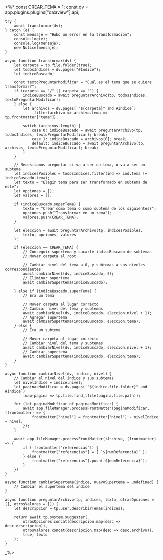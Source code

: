 <%*
    const CREAR_TEMA = 1;
    const dv = app.plugins.plugins["dataview"].api;

    try {
        await transformar(dv);
    } catch (e) {
        const mensaje = "Hubo un error en la transformación";
        console.log(e);
        console.log(mensaje);
        new Notice(mensaje);
    }

    async function transformar(dv) {
        let carpeta = tp.file.folder(true);
        let todosIndices = dv.pages("#Índice");
        let indiceBuscado;
        
        const textoPreguntarModificar = "Cuál es el tema que se quiere transformar?";
        if (carpeta == "/" || carpeta == "") {
            indiceBuscado = await preguntarArchivo(tp, todosIndices, textoPreguntarModificar);
        } else {
            let archivos = dv.pages(`"${carpeta}" and #Índice`)
                .filter(archivo => archivo.tema == tp.frontmatter["tema"]);
            
            switch (archivos.length) {
                case 0: indiceBuscado = await preguntarArchivo(tp, todosIndices, textoPreguntarModificar); break;
                case 1: indiceBuscado = archivos[0]; break;
                default: indiceBuscado = await preguntarArchivo(tp, archivos, textoPreguntarModificar); break;
            }
        }    
    
        // Necesitamos preguntar si va a ser un tema, o va a ser un subtema
        let indicesPosibles = todosIndices.filter(ind => ind.tema != indiceBuscado.tema);
        let texto = "Elegir tema para ser transformado en subtema de este";
        let opciones = [];
        let valores = [];

        if (indiceBuscado.superTema) {
            texto = "Crear como tema o como subtema de los siguientes?";
            opciones.push("Transformar en un tema");
            valores.push(CREAR_TEMA);
        }

        let eleccion = await preguntarArchivo(tp, indicesPosibles,
            texto, opciones, valores
        );

        if (eleccion == CREAR_TEMA) {
            // Conseguir supertema y sacarle indiceBuscado de subtemas
            // Mover carpeta al root

            // Cambiar nivel del tema a 0, y subtemas a sus niveles correspondientes
            await cambiarNivel(dv, indiceBuscado, 0);
            // Eliminar supertema
            await cambiarSupertema(indiceBuscado);

        } else if (indiceBuscado.superTema) {
            // Era un tema

            // Mover carpeta al lugar correcto
            // Cambiar nivel del tema y subtemas
            await cambiarNivel(dv, indiceBuscado, eleccion.nivel + 1);
            // Agregar supertema
            await cambiarSupertema(indiceBuscado, eleccion.tema);
        } else {
            // Era un subtema

            // Mover carpeta al lugar correcto
            // Cambiar nivel del tema y subtemas
            await cambiarNivel(dv, indiceBuscado, eleccion.nivel + 1);
            // Cambiar supertema
            await cambiarSupertema(indiceBuscado, eleccion.tema);
        }
    }

    async function cambiarNivel(dv, indice, nivel) {
        // Cambiar el nivel del indice y sus subtemas
        let nivelIndice = indice.nivel;
        let paginasModificar = dv.pages(`"${indice.file.folder}" and #Índice`)
            .map(pagina => tp.file.find_tfile(pagina.file.path));

        for (let paginaModificar of paginasModificar) {
            await app.fileManager.processFrontMatter(paginaModificar, (frontmatter) => {
                frontmatter["nivel"] = frontmatter["nivel"] - nivelIndice + nivel;
            });
        }

        await app.fileManager.processFrontMatter(tArchivo, (frontmatter) => {
            if (!frontmatter["referencias"]) {
                frontmatter["referencias"] = [ `${numReferencia}` ];
            } else {
                frontmatter["referencias"].push(`${numReferencia}`);
            }
        })
    }

    async function cambiarSupertema(indice, nuevoSupertema = undefined) {
        // Cambiar el supertema del indice
    }

    async function preguntarArchivo(tp, indices, texto, otrasOpciones = [], otrosValores = []) {
        let descripcion = tp.user.describirTemas(indices);
    
        return await tp.system.suggester(
            otrasOpciones.concat(descripcion.map(desc => desc.descripcion)),
            otrosValores.concat(descripcion.map(desc => desc.archivo)),
            true, texto
        );
    }
    
_%>